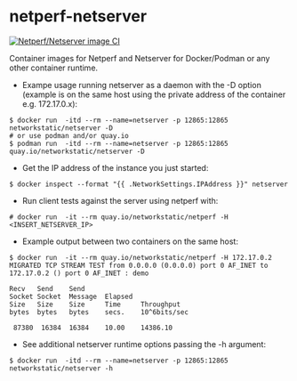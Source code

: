 # netperf-netserver

[![Netperf/Netserver image CI](https://github.com/nerdalert/netperf-netserver/actions/workflows/build-image.yml/badge.svg)](https://github.com/nerdalert/netperf-netserver/actions/workflows/build-image.yml)

Container images for Netperf and Netserver for Docker/Podman or any other container runtime.

- Exampe usage running netserver as a daemon with the -D option (example is on the same host using the private address of the container e.g. 172.17.0.x):

```
$ docker run  -itd --rm --name=netserver -p 12865:12865 networkstatic/netserver -D
# or use podman and/or quay.io
$ podman run  -itd --rm --name=netserver -p 12865:12865 quay.io/networkstatic/netserver -D
```

- Get the IP address of the instance you just started:

```
$ docker inspect --format "{{ .NetworkSettings.IPAddress }}" netserver
```

- Run client tests against the server using netperf with:

```
# docker run  -it --rm quay.io/networkstatic/netperf -H <INSERT_NETSERVER_IP>
```

- Example output between two containers on the same host:

```
$ docker run  -it --rm quay.io/networkstatic/netperf -H 172.17.0.2
MIGRATED TCP STREAM TEST from 0.0.0.0 (0.0.0.0) port 0 AF_INET to 172.17.0.2 () port 0 AF_INET : demo

Recv   Send    Send
Socket Socket  Message  Elapsed
Size   Size    Size     Time     Throughput
bytes  bytes   bytes    secs.    10^6bits/sec

 87380  16384  16384    10.00    14386.10
```

- See additional netserver runtime options passing the -h argument:

```
$ docker run  -itd --rm --name=netserver -p 12865:12865 networkstatic/netserver -h
```

